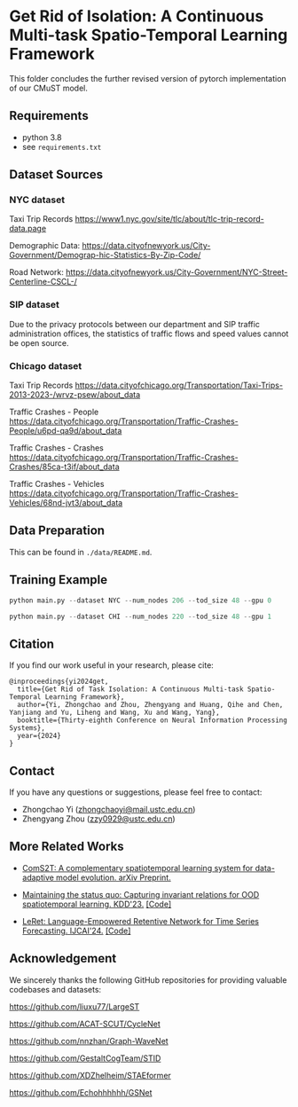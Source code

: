 # Get Rid of Isolation: A Continuous Multi-task Spatio-Temporal Learning Framework

This folder concludes the further revised version of pytorch implementation of our CMuST model.

## Requirements

- python 3.8
- see `requirements.txt`

## Dataset Sources

### NYC dataset

Taxi Trip Records https://www1.nyc.gov/site/tlc/about/tlc-trip-record-data.page

Demographic Data: https://data.cityofnewyork.us/City-Government/Demograp-hic-Statistics-By-Zip-Code/

Road Network: https://data.cityofnewyork.us/City-Government/NYC-Street-Centerline-CSCL-/

### SIP dataset

Due to the privacy protocols between our department and SIP traffic administration offices, the statistics of traffic flows and speed values cannot be open source.

### Chicago dataset

Taxi Trip Records https://data.cityofchicago.org/Transportation/Taxi-Trips-2013-2023-/wrvz-psew/about_data

Traffic Crashes - People https://data.cityofchicago.org/Transportation/Traffic-Crashes-People/u6pd-qa9d/about_data

Traffic Crashes - Crashes https://data.cityofchicago.org/Transportation/Traffic-Crashes-Crashes/85ca-t3if/about_data

Traffic Crashes - Vehicles https://data.cityofchicago.org/Transportation/Traffic-Crashes-Vehicles/68nd-jvt3/about_data

## Data Preparation

This can be found in `./data/README.md`.

## Training Example

```python
python main.py --dataset NYC --num_nodes 206 --tod_size 48 --gpu 0
```

```python
python main.py --dataset CHI --num_nodes 220 --tod_size 48 --gpu 1
```

## Citation
If you find our work useful in your research, please cite:
```
@inproceedings{yi2024get,
  title={Get Rid of Task Isolation: A Continuous Multi-task Spatio-Temporal Learning Framework},
  author={Yi, Zhongchao and Zhou, Zhengyang and Huang, Qihe and Chen, Yanjiang and Yu, Liheng and Wang, Xu and Wang, Yang},
  booktitle={Thirty-eighth Conference on Neural Information Processing Systems},
  year={2024}
}
```

## Contact
If you have any questions or suggestions, please feel free to contact:
- Zhongchao Yi ([zhongchaoyi@mail.ustc.edu.cn]())
- Zhengyang Zhou ([zzy0929@ustc.edu.cn]())


## More Related Works

- [ComS2T: A complementary spatiotemporal learning system for data-adaptive model evolution. arXiv Preprint.](https://arxiv.org/pdf/2403.01738)

- [Maintaining the status quo: Capturing invariant relations for OOD spatiotemporal learning. KDD'23.](http://home.ustc.edu.cn/~zzy0929/Home/Paper/KDD23_CauSTG.pdf) [[Code]](https://github.com/zzyy0929/KDD23-CauSTG)

- [LeRet: Language-Empowered Retentive Network for Time Series Forecasting. IJCAI'24.](http://home.ustc.edu.cn/~zzy0929/Home/Paper/IJCAI24_LeRet.pdf) [[Code]](https://github.com/hqh0728/LeRet)

## Acknowledgement

We sincerely thanks the following GitHub repositories for providing valuable codebases and datasets:

https://github.com/liuxu77/LargeST

https://github.com/ACAT-SCUT/CycleNet

https://github.com/nnzhan/Graph-WaveNet

https://github.com/GestaltCogTeam/STID

https://github.com/XDZhelheim/STAEformer

https://github.com/Echohhhhhh/GSNet
